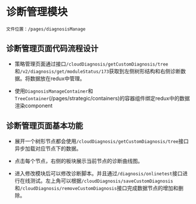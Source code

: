 # 诊断管理模块

```
文件位置：/pages/diagnosisManage
```

## 诊断管理页面代码流程设计

* 策略管理页面通过接口`/cloudDiagnosis/getCustomDiagnosis/tree`和`/v2/diagnosis/get/moduleStatus/173`获取到左侧树形结构和右侧诊断数据。将数据放在redux中管理。

* 使用`DiagnosisManageContainer`和`TreeContainer`\(/pages/strategic/containers\)的容器组件绑定redux中的数据渲染component

## 诊断管理页面基本功能

* 展开一个树形节点都会使用`/cloudDiagnosis/getCustomDiagnosis/tree`接口异步加载对应节点下的数据。

* 点击每个节点，右侧的板块展示当前节点的诊断曲线图。

* 进入修改模块后可以修改诊断脚本。并且通过`/diagnosis/onlinetest`接口进行在线测试。左上角可以根据`/cloudDiagnosis/saveCustomDiagnosis`和`/cloudDiagnosis/removeCustomDiagnosis`接口完成数据节点的增加和删除。



